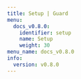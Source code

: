 ```yaml
---
title: Setup | Guard
menu:
  docs_v0.8.0:
    identifier: setup
    name: Setup
    weight: 30
menu_name: docs_v0.8.0
info:
  version: v0.8.0
---
```


